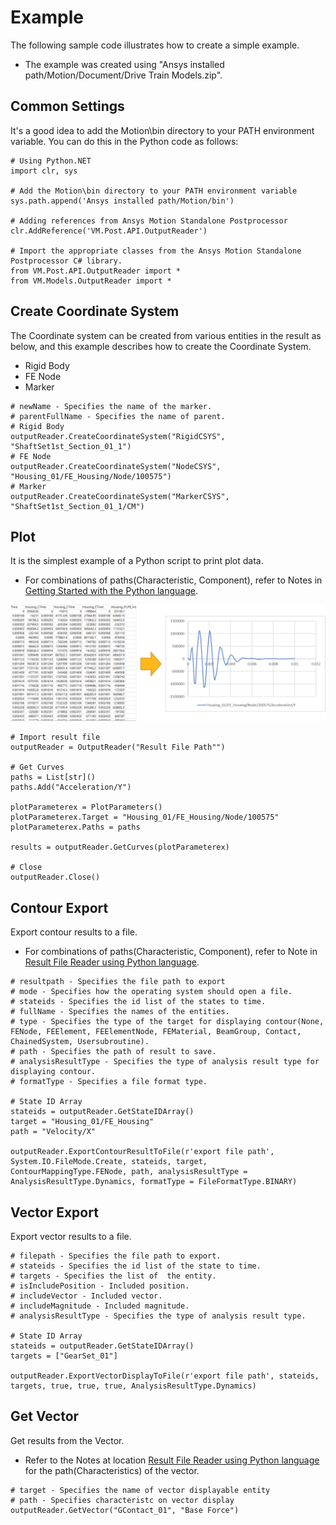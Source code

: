 # Example

The following sample code illustrates how to create a simple example.
* The example was created using "Ansys installed path/Motion/Document/Drive Train Models.zip".

## Common Settings

It's a good idea to add the Motion\bin directory to your PATH environment variable. You can do this in the Python code as follows:

```
# Using Python.NET
import clr, sys

# Add the Motion\bin directory to your PATH environment variable
sys.path.append('Ansys installed path/Motion/bin')

# Adding references from Ansys Motion Standalone Postprocessor
clr.AddReference('VM.Post.API.OutputReader') 

# Import the appropriate classes from the Ansys Motion Standalone Postprocessor C# library.
from VM.Post.API.OutputReader import *
from VM.Models.OutputReader import *
```

## Create Coordinate System

The Coordinate system can be created from various entities in the result as below, and this example describes how to create the Coordinate System.
* Rigid Body
* FE Node
* Marker

```
# newName - Specifies the name of the marker.
# parentFullName - Specifies the name of parent.
# Rigid Body
outputReader.CreateCoordinateSystem("RigidCSYS", "ShaftSet1st_Section_01_1")
# FE Node
outputReader.CreateCoordinateSystem("NodeCSYS", "Housing_01/FE_Housing/Node/100575")
# Marker
outputReader.CreateCoordinateSystem("MarkerCSYS", "ShaftSet1st_Section_01_1/CM")
```

## Plot

It is the simplest example of a Python script to print plot data.
* For combinations of paths(Characteristic, Component), refer to Notes in [Getting Started with the Python language](getting_started_operation_api_using_py.md).

![Plot](images/Example_Plot_For_ResultFileReader.png)

```
# Import result file
outputReader = OutputReader("Result File Path"")

# Get Curves
paths = List[str]() 
paths.Add("Acceleration/Y")

plotParameterex = PlotParameters()
plotParameterex.Target = "Housing_01/FE_Housing/Node/100575"
plotParameterex.Paths = paths

results = outputReader.GetCurves(plotParameterex)

# Close
outputReader.Close()
```

## Contour Export

Export contour results to a file.​
* For combinations of paths(Characteristic, Component), refer to Note in [Result File Reader using Python language](getting_started_result_file_reader_using_py.md).

```
# resultpath - Specifies the file path to export
# mode - Specifies how the operating system should open a file.​
# stateids - Specifies the id list of the states to time.​
# fullName - Specifies the names of the entities.​
# type - Specifies the type of the target for displaying contour(None, FENode, FEElement, FEElementNode, FEMaterial, BeamGroup, Contact, ChainedSystem, Usersubroutine).  
# path - Specifies the path of result to save.​
# analysisResultType - Specifies the type of analysis result type for displaying contour.​
# formatType - Specifies a file format type.​

# State ID Array
stateids = outputReader.GetStateIDArray()
target = "Housing_01/FE_Housing"
path = "Velocity/X"

outputReader.ExportContourResultToFile(r'export file path', System.IO.FileMode.Create, stateids, target, ContourMappingType.FENode, path, analysisResultType = AnalysisResultType.Dynamics, formatType = FileFormatType.BINARY)
```

## Vector Export

Export vector results to a file.

```
# filepath - Specifies the file path to export.​
# stateids - Specifies the id list of the state to time.​
# targets - Specifies the list of  the entity.​
# isIncludePosition - Included position.​
# includeVector - Included vector.​
# includeMagnitude - Included magnitude.​
# analysisResultType - Specifies the type of analysis result type.​

# State ID Array
stateids = outputReader.GetStateIDArray()
targets = ["GearSet_01"]

outputReader.ExportVectorDisplayToFile(r'export file path', stateids, targets, true, true, true, AnalysisResultType.Dynamics)
```

## Get Vector

Get results from the Vector.
* Refer to the Notes at location [Result File Reader using Python language](getting_started_result_file_reader_using_py.md) for the path(Characteristics) of the vector.

```
# target - Specifies the name of vector displayable entity
# path - Specifies characteristc on vector display
outputReader.GetVector("GContact_01", "Base Force")
```